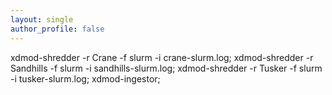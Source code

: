 ```yaml
---
layout: single
author_profile: false
---
```


xdmod-shredder -r Crane -f slurm -i crane-slurm.log;
xdmod-shredder -r Sandhills -f slurm -i sandhills-slurm.log;
xdmod-shredder -r Tusker -f slurm -i tusker-slurm.log;
xdmod-ingestor;
